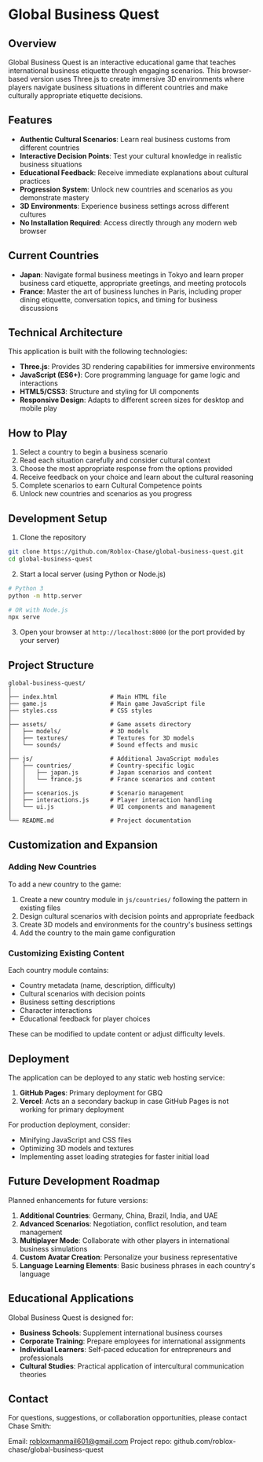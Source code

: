 # Global Business Quest

## Overview

Global Business Quest is an interactive educational game that teaches international business etiquette through engaging scenarios. This browser-based version uses Three.js to create immersive 3D environments where players navigate business situations in different countries and make culturally appropriate etiquette decisions.

## Features

- **Authentic Cultural Scenarios**: Learn real business customs from different countries
- **Interactive Decision Points**: Test your cultural knowledge in realistic business situations
- **Educational Feedback**: Receive immediate explanations about cultural practices
- **Progression System**: Unlock new countries and scenarios as you demonstrate mastery
- **3D Environments**: Experience business settings across different cultures
- **No Installation Required**: Access directly through any modern web browser

## Current Countries

- **Japan**: Navigate formal business meetings in Tokyo and learn proper business card etiquette, appropriate greetings, and meeting protocols
- **France**: Master the art of business lunches in Paris, including proper dining etiquette, conversation topics, and timing for business discussions

## Technical Architecture

This application is built with the following technologies:

- **Three.js**: Provides 3D rendering capabilities for immersive environments
- **JavaScript (ES6+)**: Core programming language for game logic and interactions
- **HTML5/CSS3**: Structure and styling for UI components
- **Responsive Design**: Adapts to different screen sizes for desktop and mobile play

## How to Play

1. Select a country to begin a business scenario
2. Read each situation carefully and consider cultural context
3. Choose the most appropriate response from the options provided
4. Receive feedback on your choice and learn about the cultural reasoning
5. Complete scenarios to earn Cultural Competence points
6. Unlock new countries and scenarios as you progress

## Development Setup

1. Clone the repository
```bash
git clone https://github.com/Roblox-Chase/global-business-quest.git
cd global-business-quest
```

2. Start a local server (using Python or Node.js)
```bash
# Python 3
python -m http.server

# OR with Node.js
npx serve
```

3. Open your browser at `http://localhost:8000` (or the port provided by your server)

## Project Structure

```
global-business-quest/
│
├── index.html               # Main HTML file
├── game.js                  # Main game JavaScript file
├── styles.css               # CSS styles 
│
├── assets/                  # Game assets directory
│   ├── models/              # 3D models
│   ├── textures/            # Textures for 3D models
│   └── sounds/              # Sound effects and music
│
├── js/                      # Additional JavaScript modules
│   ├── countries/           # Country-specific logic
│   │   ├── japan.js         # Japan scenarios and content
│   │   └── france.js        # France scenarios and content
│   │
│   ├── scenarios.js         # Scenario management
│   ├── interactions.js      # Player interaction handling
│   └── ui.js                # UI components and management
│
└── README.md                # Project documentation
```

## Customization and Expansion

### Adding New Countries

To add a new country to the game:

1. Create a new country module in `js/countries/` following the pattern in existing files
2. Design cultural scenarios with decision points and appropriate feedback
3. Create 3D models and environments for the country's business settings
4. Add the country to the main game configuration

### Customizing Existing Content

Each country module contains:
- Country metadata (name, description, difficulty)
- Cultural scenarios with decision points
- Business setting descriptions
- Character interactions
- Educational feedback for player choices

These can be modified to update content or adjust difficulty levels.

## Deployment

The application can be deployed to any static web hosting service:

1. **GitHub Pages**: Primary deployment for GBQ 
2. **Vercel**: Acts an a secondary backup in case GitHub Pages is not working for primary deployment

For production deployment, consider:
- Minifying JavaScript and CSS files
- Optimizing 3D models and textures
- Implementing asset loading strategies for faster initial load

## Future Development Roadmap

Planned enhancements for future versions:

1. **Additional Countries**: Germany, China, Brazil, India, and UAE
2. **Advanced Scenarios**: Negotiation, conflict resolution, and team management
3. **Multiplayer Mode**: Collaborate with other players in international business simulations
4. **Custom Avatar Creation**: Personalize your business representative
5. **Language Learning Elements**: Basic business phrases in each country's language

## Educational Applications

Global Business Quest is designed for:

- **Business Schools**: Supplement international business courses
- **Corporate Training**: Prepare employees for international assignments
- **Individual Learners**: Self-paced education for entrepreneurs and professionals
- **Cultural Studies**: Practical application of intercultural communication theories

## Contact
For questions, suggestions, or collaboration opportunities, please contact Chase Smith:

Email: robloxmanmail601@gmail.com
Project repo: github.com/roblox-chase/global-business-quest
